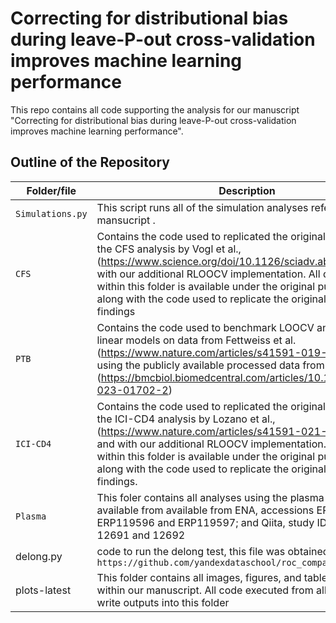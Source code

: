 # Correcting for distributional bias during leave-P-out cross-validation improves machine learning performance

This repo contains all code supporting the analysis for our manuscript "Correcting for distributional bias during leave-P-out cross-validation improves machine learning performance".


Outline of the Repository
------------------
| Folder/file | Description |
|--|--|
| `Simulations.py` | This script runs all of the simulation analyses referenced in our mansucript .|
| `CFS` | Contains the code used to replicated the original analysis from the CFS analysis by Vogl et al., (https://www.science.org/doi/10.1126/sciadv.abq2422), and with our additional RLOOCV implementation. All data used within this folder is available under the original publication, along with the code used to replicate the original work's findings |
| `PTB` | Contains the code used to benchmark LOOCV and RLOOCV linear models on data from Fettweiss et al. (https://www.nature.com/articles/s41591-019-0450-2), using the publicly available processed data from Huang et al. (https://bmcbiol.biomedcentral.com/articles/10.1186/s12915-023-01702-2) |
| `ICI-CD4` | Contains the code used to replicated the original analysis from the ICI-CD4 analysis by Lozano et al., (https://www.nature.com/articles/s41591-021-01623-z), and with our additional RLOOCV implementation. All data used within this folder is available under the original publication,  along with the code used to replicate the original work's findings. |
| `Plasma` | This foler contains all analyses using the plasma dataset, available from available from ENA, accessions ERP119598, ERP119596 and ERP119597; and Qiita, study IDs 12667, 12691 and 12692 |
| delong.py | code to run the delong test, this file was obtained from `https://github.com/yandexdataschool/roc_comparison`|
| plots-latest | This folder contains all images, figures, and tables referenced within our manuscript. All code executed from all analyses write outputs into this folder |